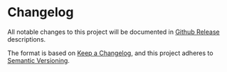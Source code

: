 # Changelog
All notable changes to this project will be documented in [Github Release](https://github.com/aeternity/aepp-calldata-js/releases) descriptions.

The format is based on [Keep a Changelog](https://keepachangelog.com/en/1.0.0/),
and this project adheres to [Semantic Versioning](https://semver.org/spec/v2.0.0.html).
